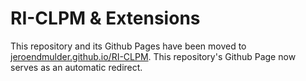 # RI-CLPM & Extensions

This repository and its Github Pages have been moved to [jeroendmulder.github.io/RI-CLPM](https://jeroendmulder.github.io/RI-CLPM). This repository's Github Page now serves as an automatic redirect. 


